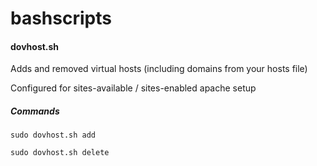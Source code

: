 bashscripts
===========

#### dovhost.sh

Adds and removed virtual hosts (including domains from your hosts file)

Configured for sites-available / sites-enabled apache setup

##### Commands

`sudo dovhost.sh add`

`sudo dovhost.sh delete`
